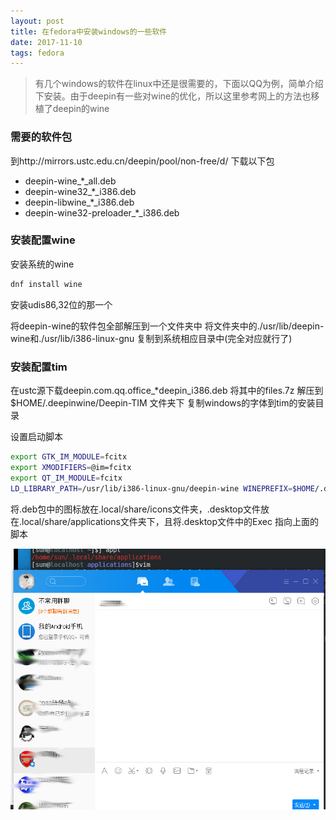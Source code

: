 ```yaml
---
layout: post
title: 在fedora中安装windows的一些软件
date: 2017-11-10
tags: fedora
---
```

> 有几个windows的软件在linux中还是很需要的，下面以QQ为例，简单介绍下安装。由于deepin有一些对wine的优化，所以这里参考网上的方法也移植了deepin的wine

### 需要的软件包

到http://mirrors.ustc.edu.cn/deepin/pool/non-free/d/ 下载以下包
- deepin-wine_*_all.deb
- deepin-wine32_*_i386.deb
- deepin-libwine_*_i386.deb
- deepin-wine32-preloader_*_i386.deb


### 安装配置wine

安装系统的wine
```bash
dnf install wine
```
安装udis86,32位的那一个

将deepin-wine的软件包全部解压到一个文件夹中
将文件夹中的./usr/lib/deepin-wine和./usr/lib/i386-linux-gnu 复制到系统相应目录中(完全对应就行了)


### 安装配置tim

在ustc源下载deepin.com.qq.office_*deepin_i386.deb
将其中的files.7z 解压到$HOME/.deepinwine/Deepin-TIM 文件夹下
复制windows的字体到tim的安装目录

设置启动脚本

```bash
export GTK_IM_MODULE=fcitx
export XMODIFIERS=@im=fcitx
export QT_IM_MODULE=fcitx
LD_LIBRARY_PATH=/usr/lib/i386-linux-gnu/deepin-wine WINEPREFIX=$HOME/.deepinwine/Deepin-TIM WINELOADER=/usr/lib/deepin-wine/wine /usr/lib/deepin-wine/wine "c:\\Program Files\\Tencent\\TIM\\Bin\\TIM.exe"
```

将.deb包中的图标放在.local/share/icons文件夹，.desktop文件放在.local/share/applications文件夹下，且将.desktop文件中的Exec 指向上面的脚本

![](/images/posts/fedora/tim.png)
